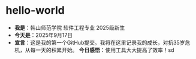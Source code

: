 # hello-world
- **我是**：韩山师范学院 软件工程专业 2025级新生
- **今天是**：2025年9月17日
- **宣言**：这是我的第一个GitHub提交。我将在这里记录我的成长，对抗35岁危机，从每一天的积累开始。
**今日感悟**：使用工具大大提高了效率！sd